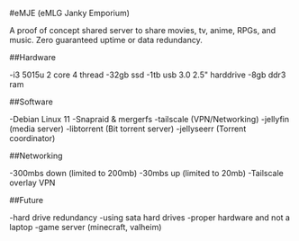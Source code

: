 #eMJE (eMLG Janky Emporium)

A proof of concept shared server to share movies, tv, anime, RPGs, and music. Zero guaranteed uptime or data redundancy.

##Hardware

-i3 5015u 2 core 4 thread
-32gb ssd
-1tb usb 3.0 2.5" harddrive
-8gb ddr3 ram

##Software

-Debian Linux 11
-Snapraid & mergerfs
-tailscale (VPN/Networking)
-jellyfin (media server)
-libtorrent (Bit torrent server)
-jellyseerr (Torrent coordinator)

##Networking 

-300mbs down (limited to 200mb)
-30mbs up (limited to 20mb)
-Tailscale overlay VPN 

##Future

-hard drive redundancy
-using sata hard drives
-proper hardware and not a laptop
-game server (minecraft, valheim)
